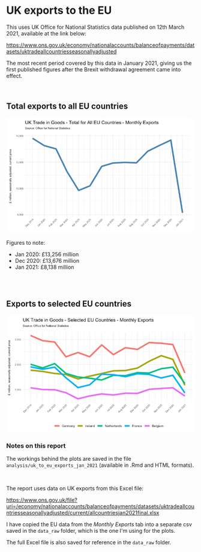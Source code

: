 # UK exports to the EU

This uses UK Office for National Statistics data published on  12th March 2021, available at the link below:

https://www.ons.gov.uk/economy/nationalaccounts/balanceofpayments/datasets/uktradeallcountriesseasonallyadjusted


The most recent period covered by this data in January 2021, giving us the first published figures after the Brexit withdrawal agreement came into effect.

<br>

## Total exports to all EU countries

<img src = "images/exports_eu_total.png">


Figures to note:

* Jan 2020:	£13,256 million
* Dec 2020:	£13,676 million
* Jan 2021:	£8,138 million

<br>

<br>





## Exports to selected EU countries

<img src = "images/exports_selected_countries.png">


### Notes on this report

The workings behind the plots are saved in the file `analysis/uk_to_eu_exports_jan_2021` (available in .Rmd and HTML formats).

<br>




The report uses data on UK exports from this Excel file:

https://www.ons.gov.uk/file?uri=/economy/nationalaccounts/balanceofpayments/datasets/uktradeallcountriesseasonallyadjusted/current/allcountriesjan2021final.xlsx


I have copied the EU data from the *Monthly Exports* tab into a separate csv saved in the `data_raw` folder, which is the one I'm using for the plots.

The full Excel file is also saved for reference in the `data_raw` folder.
